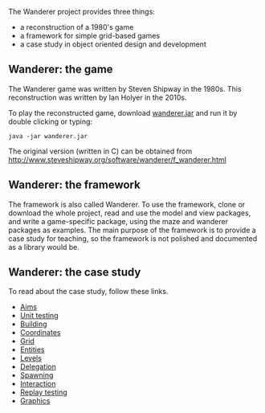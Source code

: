 The Wanderer project provides three things:

- a reconstruction of a 1980's game
- a framework for simple grid-based games
- a case study in object oriented design and development

## Wanderer: the game

The Wanderer game was written by Steven Shipway in the 1980s.  This
reconstruction was written by Ian Holyer in the 2010s.

To play the reconstructed game, download
[wanderer.jar](../wanderer.jar) and run
it by double clicking or typing:
```
java -jar wanderer.jar
```

The original version (written in C) can be obtained from
http://www.steveshipway.org/software/wanderer/f_wanderer.html

## Wanderer: the framework

The framework is also called Wanderer. To use the framework, clone or download
the whole project, read and use the model and view packages, and write a
game-specific package, using the maze and wanderer packages as examples.  The
main purpose of the framework is to provide a case study for teaching, so the
framework is not polished and documented as a library would be.

## Wanderer: the case study

To read about the case study, follow these links.

- [Aims](aims.html)
- [Unit testing](testing.html)
- [Building](build.html)
- [Coordinates](coordinates.html)
- [Grid](grid.html)
- [Entities](entities.html)
- [Levels](levels.html)
- [Delegation](delegation.html)
- [Spawning](spawning.html)
- [Interaction](interaction.html)
- [Replay testing](replay.html)
- [Graphics](graphics.html)
